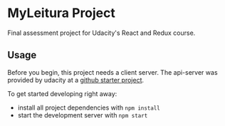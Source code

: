 # MyLeitura Project

Final assessment project for Udacity's React and Redux course.

## Usage
Before you begin, this project needs a client server. The api-server was provided by udacity at a [github starter project](https://github.com/udacity/reactnd-project-readable-starter).

To get started developing right away:

* install all project dependencies with `npm install`
* start the development server with `npm start`
